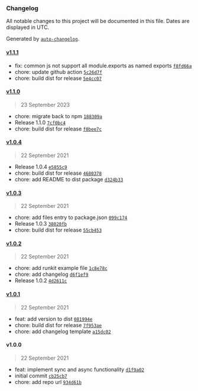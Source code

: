 ### Changelog

All notable changes to this project will be documented in this file. Dates are displayed in UTC.

Generated by [`auto-changelog`](https://github.com/CookPete/auto-changelog).

#### [v1.1.1](https://github.com/simplyhexagonal/multi-replace/compare/v1.1.0...v1.1.1)

- fix: common js not support all module.exports as named exports [`f8fd66a`](https://github.com/simplyhexagonal/multi-replace/commit/f8fd66acdfa26c41597a6398b889124ed8475219)
- chore: update github action [`5c26d7f`](https://github.com/simplyhexagonal/multi-replace/commit/5c26d7f65fb944e5bdcb73fb90153375a69c793c)
- chore: build dist for release [`5e4cc07`](https://github.com/simplyhexagonal/multi-replace/commit/5e4cc07123aa7492c6c042eb352642cf35a82671)

#### [v1.1.0](https://github.com/simplyhexagonal/multi-replace/compare/v1.0.4...v1.1.0)

> 23 September 2023

- chore: migrate back to npm [`188309a`](https://github.com/simplyhexagonal/multi-replace/commit/188309ab3627970498f643eb8fa3c62c71a4c303)
- Release 1.1.0 [`7cf0bc4`](https://github.com/simplyhexagonal/multi-replace/commit/7cf0bc4ed7433121bfe2235ff65f625515e8fed8)
- chore: build dist for release [`f0bee7c`](https://github.com/simplyhexagonal/multi-replace/commit/f0bee7c9d250ebc16cbd65f69bca02be29c66240)

#### [v1.0.4](https://github.com/simplyhexagonal/multi-replace/compare/v1.0.3...v1.0.4)

> 22 September 2021

- Release 1.0.4 [`e5855c9`](https://github.com/simplyhexagonal/multi-replace/commit/e5855c9bb69dfc881899d900a0f410e283adb06d)
- chore: build dist for release [`4680378`](https://github.com/simplyhexagonal/multi-replace/commit/46803789faa24ea3a2c78603c3ddb8326ebe3d2d)
- chore: add README to dist package [`d324b33`](https://github.com/simplyhexagonal/multi-replace/commit/d324b3343a726e1aa83bc37ea966c75808073138)

#### [v1.0.3](https://github.com/simplyhexagonal/multi-replace/compare/v1.0.2...v1.0.3)

> 22 September 2021

- chore: add files entry to package.json [`099c174`](https://github.com/simplyhexagonal/multi-replace/commit/099c174608444b759d32827c003ce8697b22aa25)
- Release 1.0.3 [`38020fb`](https://github.com/simplyhexagonal/multi-replace/commit/38020fbd7cb6cfac146105e7c5c72c32726202b0)
- chore: build dist for release [`55cb453`](https://github.com/simplyhexagonal/multi-replace/commit/55cb45362b6857654688603055a65c244d0893ce)

#### [v1.0.2](https://github.com/simplyhexagonal/multi-replace/compare/v1.0.1...v1.0.2)

> 22 September 2021

- chore: add runkit example file [`1c8e78c`](https://github.com/simplyhexagonal/multi-replace/commit/1c8e78cce9290c3d0d8f18ac3338cfb5394600dc)
- chore: add changelog [`d6f1ef9`](https://github.com/simplyhexagonal/multi-replace/commit/d6f1ef9769bf989d95835e56d9529c5e877e33df)
- Release 1.0.2 [`4d2611c`](https://github.com/simplyhexagonal/multi-replace/commit/4d2611cd7932b953212715c56bb1bde0f82cfa87)

#### [v1.0.1](https://github.com/simplyhexagonal/multi-replace/compare/v1.0.0...v1.0.1)

> 22 September 2021

- feat: add version to dist [`081994e`](https://github.com/simplyhexagonal/multi-replace/commit/081994ebd450e6c97c144dd1692ec224756e7cb1)
- chore: build dist for release [`7f953ae`](https://github.com/simplyhexagonal/multi-replace/commit/7f953ae489c39fe693f9e2fce9ef136a1fa658a4)
- chore: add changelog template [`a15dc02`](https://github.com/simplyhexagonal/multi-replace/commit/a15dc023724b8f852d1fd2e403d6df2857e59eda)

#### v1.0.0

> 22 September 2021

- feat: implement sync and async functionality [`d1f9a02`](https://github.com/simplyhexagonal/multi-replace/commit/d1f9a022b3e0d43b303ba33f2dfbf9cea5558474)
- initial commit [`cb25cb7`](https://github.com/simplyhexagonal/multi-replace/commit/cb25cb76827bce5d5d8c6c043a4dc2e7dbc5899b)
- chore: add repo url [`934d61b`](https://github.com/simplyhexagonal/multi-replace/commit/934d61ba64c9186b1b309b0c5e69acdbb1689d76)
